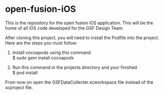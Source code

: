 open-fusion-iOS
===============

This is the repository for the open fusion iOS application. This will be the home of all iOS code developed for the GSF Design Team.

After cloning this project, you will need to install the Podfile into the project. Here are the steps you must follow:


1. Install cocoapods using this command  
   $ sudo gem install cocoapods

2. Run this command in the projects directory and your finished.  
   $ pod install

From now on open the GSFDataCollecter.xcworkspace file instead of the xcproject file.
